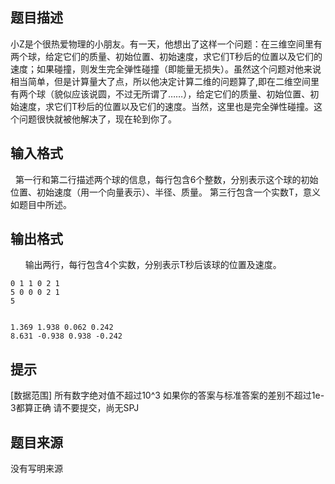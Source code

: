


## 题目描述
小Z是个很热爱物理的小朋友。有一天，他想出了这样一个问题：在三维空间里有两个球，给定它们的质量、初始位置、初始速度，求它们T秒后的位置以及它们的速度；如果碰撞，则发生完全弹性碰撞（即能量无损失）。虽然这个问题对他来说相当简单，但是计算量大了点，所以他决定计算二维的问题算了,即在二维空间里有两个球（貌似应该说圆，不过无所谓了……），给定它们的质量、初始位置、初始速度，求它们T秒后的位置以及它们的速度。当然，这里也是完全弹性碰撞。这个问题很快就被他解决了，现在轮到你了。
## 输入格式
 
第一行和第二行描述两个球的信息，每行包含6个整数，分别表示这个球的初始位置、初始速度（用一个向量表示）、半径、质量。
第三行包含一个实数T，意义如题目中所述。
## 输出格式
 
    输出两行，每行包含4个实数，分别表示T秒后该球的位置及速度。

```input1
0 1 1 0 2 1 
5 0 0 0 2 1 
5 


```
```output1
1.369 1.938 0.062 0.242 
8.631 -0.938 0.938 -0.242
```

## 提示
[数据范围]
所有数字绝对值不超过10^3
如果你的答案与标准答案的差别不超过1e-3都算正确
请不要提交，尚无SPJ
## 题目来源
没有写明来源


